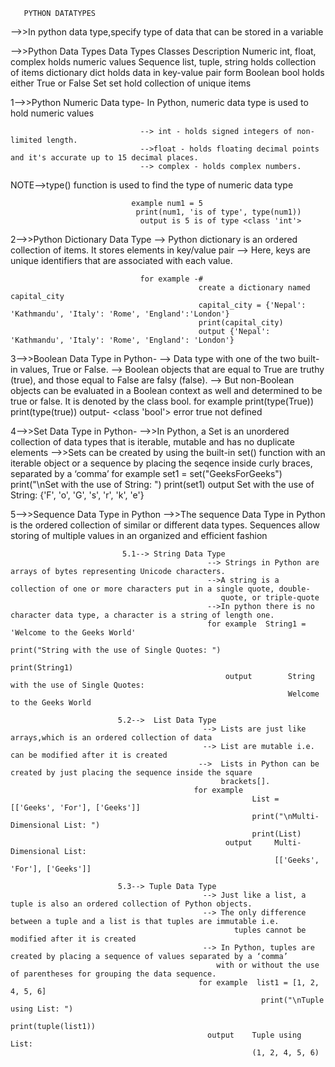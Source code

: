        PYTHON DATATYPES

  -->>In python data type,specify type of data that can be stored in a variable

  -->>Python Data Types
             Data Types	            Classes	                                 Description
               Numeric	            int, float, complex	                  holds numeric values
               Sequence	            list, tuple, string                      holds collection of items
               dictionary	            dict	                                holds data in key-value pair form
               Boolean	            bool	                                holds either True or False
               Set	                   set	                                 hold collection of unique items
     


  1-->>Python Numeric Data type-
                                  In Python, numeric data type is used to hold numeric values

                                 --> int - holds signed integers of non-limited length.
                                 -->float - holds floating decimal points and it's accurate up to 15 decimal places.
                                 --> complex - holds complex numbers.

NOTE-->type() function is used to find the type of numeric data type
 
                               example num1 = 5
                                print(num1, 'is of type', type(num1))
                                 output is 5 is of type <class 'int'>

2-->>Python Dictionary Data Type
                             -->  Python dictionary is an ordered collection of items. It stores elements in key/value pair
                             -->  Here, keys are unique identifiers that are associated with each value.
                             
                                 for example -#
                                              create a dictionary named capital_city
                                              capital_city = {'Nepal': 'Kathmandu', 'Italy': 'Rome', 'England':'London'} 
                                              print(capital_city)
                                              output {'Nepal': 'Kathmandu', 'Italy': 'Rome', 'England': 'London'}

3-->>Boolean Data Type in Python-
                            -->  Data type with one of the two built-in values, True or False. 
                              -->  Boolean objects that are equal to True are truthy (true), and those equal to False are falsy (false).
                              -->  But non-Boolean objects can be evaluated in a Boolean context as well and determined to be true or 
                                   false. It is denoted by the class bool. 
                                      for example  print(type(True))
                                           print(type(true)) 
                                       output-  <class 'bool'>
                                            error true not defined

4-->>Set Data Type in Python-
                               -->>In Python, a Set is an unordered collection of data types that is iterable, mutable and has no 
                                   duplicate elements
                               -->>Sets can be created by using the built-in set() function with an iterable object or a sequence by 
                                   placing the seqence inside curly braces, separated by a ‘comma’
                                    for example  set1 = set("GeeksForGeeks")
                                                    print("\nSet with the use of String: ")
                                                    print(set1)
                                         output   Set with the use of String: 
                                                  {'F', 'o', 'G', 's', 'r', 'k', 'e'}

5-->>Sequence Data Type in Python
                                  -->>The sequence Data Type in Python is the ordered collection of similar or different data types. 
                                      Sequences allow storing of multiple values in an organized and efficient fashion 

                             5.1--> String Data Type
                                                --> Strings in Python are arrays of bytes representing Unicode characters.
                                                -->A string is a collection of one or more characters put in a single quote, double- 
                                                   quote, or triple-quote
                                                -->In python there is no character data type, a character is a string of length one.
                                                for example  String1 = 'Welcome to the Geeks World'
                                                                     print("String with the use of Single Quotes: ")
                                                                     print(String1)
                                                    output        String with the use of Single Quotes: 
                                                                  Welcome to the Geeks World

                            5.2-->  List Data Type
                                               --> Lists are just like arrays,which is an ordered collection of data
                                               --> List are mutable i.e. can be modified after it is created
                                              -->  Lists in Python can be created by just placing the sequence inside the square 
                                                   brackets[]. 
                                             for example
                                                          List = [['Geeks', 'For'], ['Geeks']]
                                                          print("\nMulti-Dimensional List: ")
                                                          print(List) 
                                                    output     Multi-Dimensional List: 
                                                               [['Geeks', 'For'], ['Geeks']]
                            
                            5.3--> Tuple Data Type
                                               --> Just like a list, a tuple is also an ordered collection of Python objects. 
                                               --> The only difference between a tuple and a list is that tuples are immutable i.e. 
                                                      tuples cannot be modified after it is created
                                               --> In Python, tuples are created by placing a sequence of values separated by a ‘comma’ 
                                                  with or without the use of parentheses for grouping the data sequence.
                                              for example  list1 = [1, 2, 4, 5, 6]
                                                            print("\nTuple using List: ")
                                                             print(tuple(list1))
                                                output    Tuple using List: 
                                                          (1, 2, 4, 5, 6)
 
